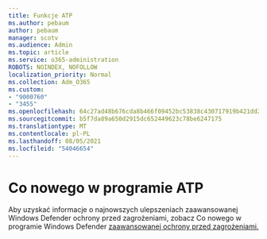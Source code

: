 ```yaml
---
title: Funkcje ATP
ms.author: pebaum
author: pebaum
manager: scotv
ms.audience: Admin
ms.topic: article
ms.service: o365-administration
ROBOTS: NOINDEX, NOFOLLOW
localization_priority: Normal
ms.collection: Adm_O365
ms.custom:
- "9000760"
- "3455"
ms.openlocfilehash: 64c27ad48b676cda8b466f09452bc53838c430717919b421dd287063aabc8c75
ms.sourcegitcommit: b5f7da89a650d2915dc652449623c78be6247175
ms.translationtype: MT
ms.contentlocale: pl-PL
ms.lasthandoff: 08/05/2021
ms.locfileid: "54046654"
---
```

# <a name="whats-new-in-atp"></a>Co nowego w programie ATP

Aby uzyskać informacje o najnowszych ulepszeniach zaawansowanej Windows Defender ochrony przed zagrożeniami, zobacz Co nowego w programie Windows Defender [zaawansowanej ochrony przed zagrożeniami.](https://www.microsoft.com/security/blog/2018/11/15/whats-new-in-windows-defender-atp/)